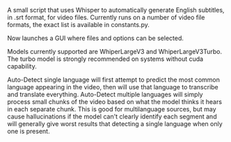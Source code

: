 A small script that uses Whisper to automatically generate English subtitles, in .srt format, for video files. Currently runs on a number of video file formats, the exact list is available in constants.py.

Now launches a GUI where files and options can be selected.

Models currently supported are WhiperLargeV3 and WhiperLargeV3Turbo. The turbo model is strongly recommended on systems without cuda capability.

Auto-Detect single language will first attempt to predict the most common language appearing in the video, then will use that language to transcribe and translate everything. Auto-Detect multiple languages will simply process small chunks of the video based on what the model thinks it hears in each separate chunk. This is good for multilanguage sources, but may cause hallucinations if the model can't clearly identify each segment and will generally give worst results that detecting a single language when only one is present.
